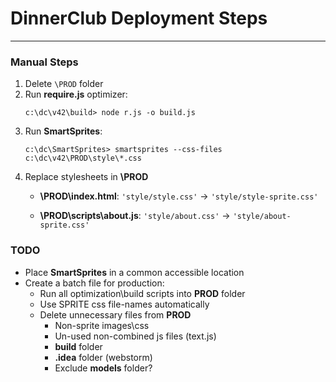 # DinnerClub Deployment Steps
-----------------------------

### Manual Steps

1. Delete `\PROD` folder
2. Run **require.js** optimizer:
    ```
    c:\dc\v42\build> node r.js -o build.js
    ```
3. Run **SmartSprites**:
    ```
    c:\dc\SmartSprites> smartsprites --css-files c:\dc\v42\PROD\style\*.css
    ```
4. Replace stylesheets in **\PROD**
    - **\PROD\index.html**:
      `'style/style.css'` -> `'style/style-sprite.css'`

    - **\PROD\scripts\about.js**:
      `'style/about.css'` -> `'style/about-sprite.css'`


### TODO

- Place **SmartSprites** in a common accessible location
- Create a batch file for production:
    - Run all optimization\build scripts into **PROD** folder
    - Use SPRITE css file-names automatically
    - Delete unnecessary files from **PROD**
        - Non-sprite images\css
        - Un-used non-combined js files (text.js)
        - **build** folder
        - **.idea** folder (webstorm)
        - Exclude **models** folder?